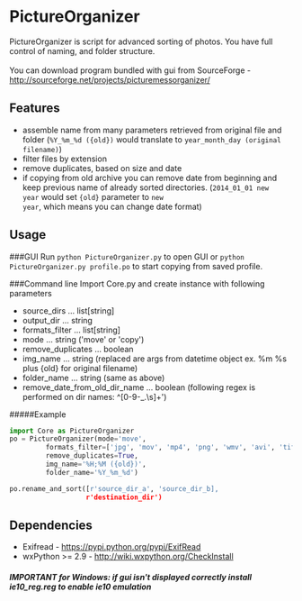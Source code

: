 PictureOrganizer
================
PictureOrganizer is script for advanced sorting of photos. You have full control of naming, and folder structure.
<br><br>
You can download program bundled with gui from SourceForge - http://sourceforge.net/projects/picturemessorganizer/

Features
----------------
- assemble name from many parameters retrieved from original file and folder (<code>%Y_%m_%d ({old})</code> would translate to <code>year_month_day (original filename)</code>)
- filter files by extension
- remove duplicates, based on size and date
- if copying from old archive you can remove date from beginning and keep previous name of already sorted directories. (<code>2014_01_01 new year</code> would set <code>{old}</code> parameter to <code>new year</code>, which means you can change date format)

Usage
----------------
###GUI
Run ```python PictureOrganizer.py``` to open GUI or ```python PictureOrganizer.py profile.po``` to start copying from saved profile.

###Command line
Import Core.py and create instance with following parameters
* source_dirs ... list[string]
* output_dir ... string
* formats_filter ... list[string]
* mode ... string ('move' or 'copy')
* remove_duplicates ... boolean
* img_name ... string (replaced are args from datetime object ex. %m %s plus {old} for original filename)
* folder_name ... string (same as above)
* remove_date_from_old_dir_name ... boolean (following regex is performed on dir names: ^[0-9-_.\s]+')

#####Example
``` python
import Core as PictureOrganizer
po = PictureOrganizer(mode='move',
         formats_filter=['jpg', 'mov', 'mp4', 'png', 'wmv', 'avi', 'tif', 'mts', 'jpeg'],
         remove_duplicates=True,
         img_name='%H;%M ({old})',
         folder_name='%Y_%m_%d')

po.rename_and_sort([r'source_dir_a', 'source_dir_b],
                   r'destination_dir')
```




Dependencies
----------------
* Exifread - https://pypi.python.org/pypi/ExifRead
* wxPython >= 2.9 - http://wiki.wxpython.org/CheckInstall

##### IMPORTANT for Windows: if gui isn't displayed correctly install ie10_reg.reg to enable ie10 emulation 

